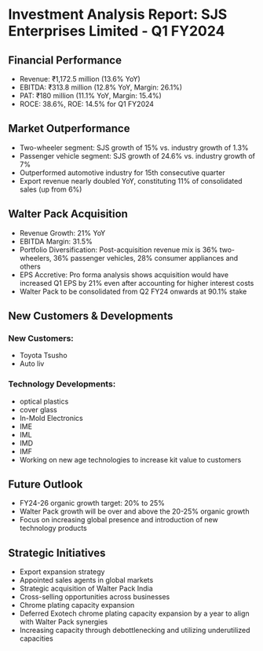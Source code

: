 # Investment Analysis Report: SJS Enterprises Limited - Q1 FY2024

## Financial Performance

- Revenue: ₹1,172.5 million (13.6% YoY)
- EBITDA: ₹313.8 million (12.8% YoY, Margin: 26.1%)
- PAT: ₹180 million (11.1% YoY, Margin: 15.4%)
- ROCE: 38.6%, ROE: 14.5% for Q1 FY2024

## Market Outperformance

- Two-wheeler segment: SJS growth of 15% vs. industry growth of 1.3%
- Passenger vehicle segment: SJS growth of 24.6% vs. industry growth of 7%
- Outperformed automotive industry for 15th consecutive quarter
- Export revenue nearly doubled YoY, constituting 11% of consolidated sales (up from 6%)

## Walter Pack Acquisition

- Revenue Growth: 21% YoY
- EBITDA Margin: 31.5%
- Portfolio Diversification: Post-acquisition revenue mix is 36% two-wheelers, 36% passenger vehicles, 28% consumer appliances and others
- EPS Accretive: Pro forma analysis shows acquisition would have increased Q1 EPS by 21% even after accounting for higher interest costs
- Walter Pack to be consolidated from Q2 FY24 onwards at 90.1% stake

## New Customers & Developments

### New Customers:
- Toyota Tsusho
- Auto liv

### Technology Developments:
- optical plastics
- cover glass
- In-Mold Electronics
- IME
- IML
- IMD
- IMF
- Working on new age technologies to increase kit value to customers

## Future Outlook

- FY24-26 organic growth target: 20% to 25%
- Walter Pack growth will be over and above the 20-25% organic growth
- Focus on increasing global presence and introduction of new technology products

## Strategic Initiatives

- Export expansion strategy
- Appointed sales agents in global markets
- Strategic acquisition of Walter Pack India
- Cross-selling opportunities across businesses
- Chrome plating capacity expansion
- Deferred Exotech chrome plating capacity expansion by a year to align with Walter Pack synergies
- Increasing capacity through debottlenecking and utilizing underutilized capacities
